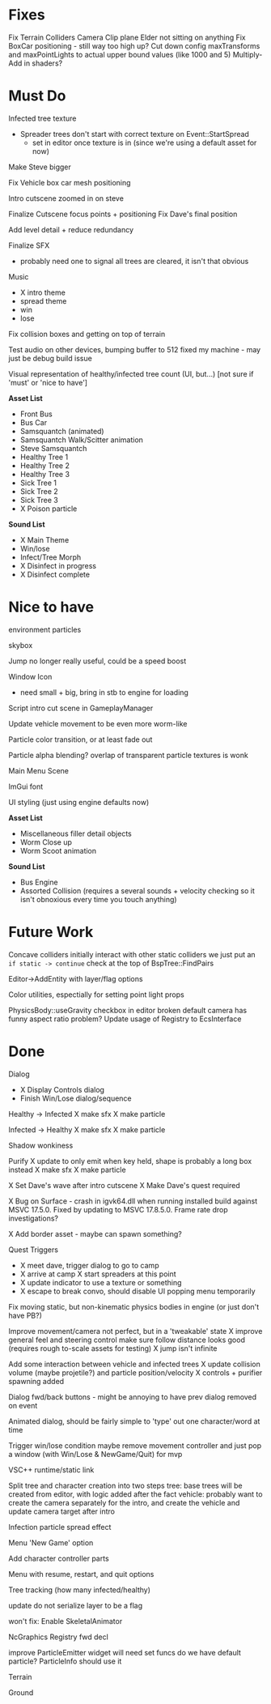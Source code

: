 # Fixes

Fix Terrain Colliders
Camera Clip plane
Elder not sitting on anything
Fix BoxCar positioning - still way too high up?
Cut down config maxTransforms and maxPointLights to actual upper bound values (like 1000 and 5)
Multiply-Add in shaders?

# Must Do

Infected tree texture
  - Spreader trees don't start with correct texture on Event::StartSpread
    - set in editor once texture is in (since we're using a default asset for now)

Make Steve bigger

Fix Vehicle box car mesh positioning

Intro cutscene zoomed in on steve

Finalize Cutscene focus points + positioning
Fix Dave's final position

Add level detail + reduce redundancy

Finalize SFX
  - probably need one to signal all trees are cleared, it isn't that obvious

Music
  - X intro theme
  - spread theme
  - win
  - lose

Fix collision boxes and getting on top of terrain

Test audio on other devices, bumping buffer to 512 fixed my machine - may just be debug build issue

Visual representation of healthy/infected tree count (UI, but...) [not sure if 'must' or 'nice to have']

**Asset List**

 - Front Bus
 - Bus Car
 - Samsquantch (animated)
 - Samsquantch Walk/Scitter animation
 - Steve Samsquantch
 - Healthy Tree 1
 - Healthy Tree 2
 - Healthy Tree 3
 - Sick Tree 1
 - Sick Tree 2
 - Sick Tree 3
 - X Poison particle

**Sound List**
- X Main Theme
- Win/lose
- Infect/Tree Morph
- X Disinfect in progress
- X Disinfect complete

# Nice to have
environment particles

skybox

Jump no longer really useful, could be a speed boost

Window Icon
  - need small + big, bring in stb to engine for loading

Script intro cut scene in GameplayManager

Update vehicle movement to be even more worm-like

Particle color transition, or at least fade out

Particle alpha blending?
  overlap of transparent particle textures is wonk

Main Menu Scene

ImGui font

UI styling (just using engine defaults now)


**Asset List**

 - Miscellaneous filler detail objects
 - Worm Close up
 - Worm Scoot animation
  
**Sound List**
- Bus Engine
- Assorted Collision (requires a several sounds + velocity checking so it isn't obnoxious every time you touch anything)

# Future Work
Concave colliders initially interact with other static colliders
  we just put an `if static -> continue` check at the top of BspTree::FindPairs

Editor->AddEntity with layer/flag options

Color utilities, espectially for setting point light props

PhysicsBody::useGravity checkbox in editor broken
default camera has funny aspect ratio problem?
Update usage of Registry to EcsInterface

# Done
Dialog
  - X Display Controls dialog
  - Finish Win/Lose dialog/sequence

Healthy -> Infected
  X make sfx
  X make particle

Infected -> Healthy
  X make sfx
  X make particle

Shadow wonkiness

Purify
  X update to only emit when key held, shape is probably a long box instead
  X make sfx
  X make particle

X Set Dave's wave after intro cutscene
X Make Dave's quest required

X Bug on Surface - crash in igvk64.dll when running installed build against MSVC 17.5.0. Fixed by updating to MSVC 17.8.5.0.
Frame rate drop investigations?

X Add border asset - maybe can spawn something?

Quest Triggers
  - X meet dave, trigger dialog to go to camp
  - X arrive at camp
    X start spreaders at this point
  - X update indicator to use a texture or something
  - X escape to break convo, should disable UI popping menu temporarily

Fix moving static, but non-kinematic physics bodies in engine (or just don't have PB?)

Improve movement/camera
  not perfect, but in a 'tweakable' state
  X improve general feel and steering control
  make sure follow distance looks good (requires rough to-scale assets for testing)
  X jump isn't infinite

Add some interaction between vehicle and infected trees
  X update collision volume (maybe projetile?) and particle position/velocity
  X controls + purifier spawning added

Dialog fwd/back buttons - might be annoying to have prev dialog removed on event

Animated dialog, should be fairly simple to 'type' out one character/word at time

Trigger win/lose condition
  maybe remove movement controller and just pop a window (with Win/Lose & NewGame/Quit) for mvp

VSC++ runtime/static link

Split tree and character creation into two steps
  tree: base trees will be created from editor, with logic added after the fact
  vehicle: probably want to create the camera separately for the intro, and create
           the vehicle and update camera target after intro

Infection particle spread effect

Menu 'New Game' option

Add character controller parts

Menu with resume, restart, and quit options

Tree tracking (how many infected/healthy)

update do not serialize layer to be a flag

won't fix: Enable SkeletalAnimator

NcGraphics Registry fwd decl

improve ParticleEmitter widget
  will need set funcs
do we have default particle? ParticleInfo should use it

Terrain

Ground
